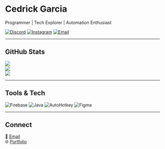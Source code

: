 # **Cedrick Garcia**  
Programmer | Tech Explorer | Automation Enthusiast  

[![Discord](https://img.shields.io/badge/Discord-%237289DA.svg?&style=for-the-badge&logo=discord&logoColor=white)](https://discord.gg/900469600381181972) [![Instagram](https://img.shields.io/badge/Instagram-%23E4405F.svg?&style=for-the-badge&logo=instagram&logoColor=white)](https://instagram.com/cedisafk) [![Email](https://img.shields.io/badge/Email-D14836?style=for-the-badge&logo=gmail&logoColor=white)](mailto:6sceed@gmail.com)  

---

## **GitHub Stats**
![](https://github-readme-stats.vercel.app/api?username=6sceed&theme=dark&hide_border=true&show_icons=true)  
![](https://github-readme-stats.vercel.app/api/top-langs/?username=6sceed&theme=dark&hide_border=true&layout=compact)  
![](https://nirzak-streak-stats.vercel.app/?user=6sceed&theme=dark&hide_border=true)  

---

## **Tools & Tech**  
![Firebase](https://img.shields.io/badge/firebase-%23039BE5.svg?style=for-the-badge&logo=firebase) ![Java](https://img.shields.io/badge/java-%23ED8B00.svg?style=for-the-badge&logo=openjdk&logoColor=white) ![AutoHotkey](https://img.shields.io/badge/AutoHotkey-334455?style=for-the-badge&logo=autohotkey&logoColor=white) ![Figma](https://img.shields.io/badge/figma-%23F24E1E.svg?style=for-the-badge&logo=figma&logoColor=white)  

---

## **Connect**  
📧 [Email](mailto:6sceed@gmail.com)  
🌐 [Portfolio](https://cedrickgarcia.tech)
